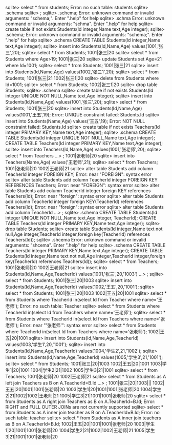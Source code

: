 sqlite> select * from students;
Error: no such table: students
sqlite> .schema
sqlite> ;
sqlite> .schema;
Error: unknown command or invalid arguments:  "schema;". Enter ".help" for help
sqlite> .schma
Error: unknown command or invalid arguments:  "schma". Enter ".help" for help
sqlite> create table if not exists Students(Id integer,Name text,Age integer);
sqlite> .schema;
Error: unknown command or invalid arguments:  "schema;". Enter ".help" for help
sqlite> .schema
CREATE TABLE Students(Id integer,Name text,Age integer);
sqlite> insert into Students(Id,Name,Age) values(1001,'张三',20);
sqlite> select * from Students;
1001|张三|20
sqlite> select * from Students where Age>19;
1001|张三|20
sqlite> update Students set Age=21 where Id=1001;
sqlite> select * from Students;
1001|张三|21
sqlite> insert into Students(Id,Name,Age) values(1002,'张三1',20);
sqlite> select * from Students;
1001|张三|21
1002|张三1|20
sqlite> delete from Students where Id=1001;
sqlite> select * from Students;
1002|张三1|20
sqlite> drop table Students;
sqlite> .schema
sqlite> create table if not exists Students(Id integer UNIQUE NOT NULL,Name text,Age integer);
sqlite> insert into Students(Id,Name,Age) values(1001,'张三',20);
sqlite> select * from Students;
1001|张三|20
sqlite> insert into Students(Id,Name,Age) values(1001,'王五',19);
Error: UNIQUE constraint failed: Students.Id
sqlite> insert into Students(Name,Age) values('王五',19);
Error: NOT NULL constraint failed: Students.Id
sqlite> create table if not exists Teachers(Id integer PRIMARY KEY,Name text,Age integer);
sqlite> .schema
CREATE TABLE Students(Id integer UNIQUE NOT NULL,Name text,Age integer);
CREATE TABLE Teachers(Id integer PRIMARY KEY,Name text,Age integer);
sqlite> insert into Teachers(Id,Name,Age) values(1001,'张老师',20);
sqlite> select * from Teachers
   ...> ;
1001|张老师|20
sqlite> insert into Teachers(Name,Age) values('王老师',21);
sqlite> select * from Teachers;
1001|张老师|20
1002|王老师|21
sqlite> alter table Students add column TeacherId integer FOREIGN KEY;
Error: near "FOREIGN": syntax error
sqlite> alter table Students add column TeacherId integer FOREIGN KEY REFERENCES Teachers;
Error: near "FOREIGN": syntax error
sqlite> alter table Students add column TeacherId integer foreign KEY references Teachers(Id);
Error: near "foreign": syntax error
sqlite> alter table Students add column TeacherId integer foreign KEY(TeacherId) references Teachers(Id);
Error: near "foreign": syntax error
sqlite> alter table Students add column TeacherId
   ...> ;
sqlite> .schema
CREATE TABLE Students(Id integer UNIQUE NOT NULL,Name text,Age integer, TeacherId);
CREATE TABLE Teachers(Id integer PRIMARY KEY,Name text,Age integer);
sqlite> drop table Students;
sqlite> create table Students(Id integer,Name text not null,Age integer,TeacherId integer,foreign key(TeacherId) references Teachers(Id));
sqlite> .shcema
Error: unknown command or invalid arguments:  "shcema". Enter ".help" for help
sqlite> .schema
CREATE TABLE Teachers(Id integer PRIMARY KEY,Name text,Age integer);
CREATE TABLE Students(Id integer,Name text not null,Age integer,TeacherId integer,foreign key(TeacherId) references Teachers(Id));
sqlite> select * from Teachers;
1001|张老师|20
1002|王老师|21
sqlite> insert into Students(Id,Name,Age,TeacherId) values(1001,'张三',20,'1003')
   ...> ;
sqlite> select * from Students;
1001|张三|20|1003
sqlite> insert into Students(Id,Name,Age,TeacherId) values(1002,'王五',20,'1001');
sqlite> select * from Students;
1001|张三|20|1003
1002|王五|20|1001
sqlite> select * from Students where TeacherId in(select Id from Teacher where name='王老师');
Error: no such table: Teacher
sqlite> select * from Students where TeacherId in(select Id from Teachers where name='王老师');
sqlite> select * from Students where TeacherId in(select Id from Teachers where name='张老师');
Error: near "'张老师'": syntax error
sqlite> select * from Students where TeacherId in(select Id from Teachers where name='张老师');
1002|王五|20|1001
sqlite> insert into Students(Id,Name,Age,TeacherId) values(1003,'学生1',20,'1001');
sqlite> insert into Students(Id,Name,Age,TeacherId) values(1004,'学生2',21,'1002');
sqlite> insert into Students(Id,Name,Age,TeacherId) values(1005,'学生3',21,'1001');
sqlite> select * from Students;
1001|张三|20|1003
1002|王五|20|1001
1003|学生1|20|1001
1004|学生2|21|1002
1005|学生3|21|1001
sqlite> select * from Teachers;
1001|张老师|20
1002|王老师|21
sqlite> select * from Students as A left join Teachers as B on A.TeacherId=B.Id
   ...> ;
1001|张三|20|1003|||
1002|王五|20|1001|1001|张老师|20
1003|学生1|20|1001|1001|张老师|20
1004|学生2|21|1002|1002|王老师|21
1005|学生3|21|1001|1001|张老师|20
sqlite> select * from Students as A right join Teachers as B on A.TeacherId=B.Id;
Error: RIGHT and FULL OUTER JOINs are not currently supported
sqlite> select * from Students as A inner join teacher as B on A.TeacherId=B.Id; 
Error: no such table: teacher
sqlite> select * from Students as A inner join teachers as B on A.TeacherId=B.Id;
1002|王五|20|1001|1001|张老师|20
1003|学生1|20|1001|1001|张老师|20
1004|学生2|21|1002|1002|王老师|21
1005|学生3|21|1001|1001|张老师|20